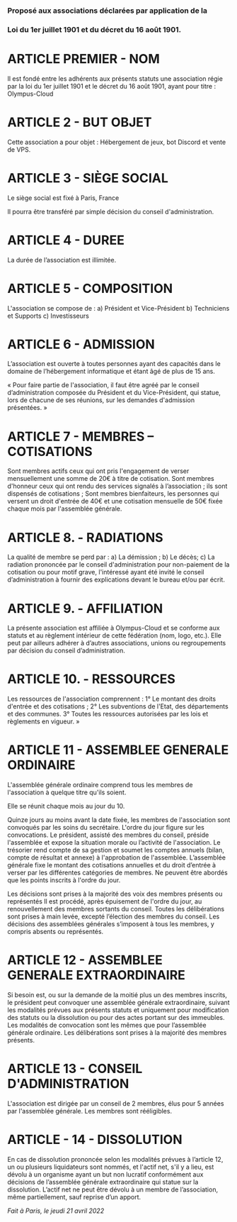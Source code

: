 ### Proposé aux associations déclarées par application de la
### Loi du 1er juillet 1901 et du décret du 16 août 1901.


# ARTICLE PREMIER - NOM

Il est fondé entre les adhérents aux présents statuts une association régie par la loi du 1er juillet 1901 et le décret du 16 août 1901, ayant pour titre : Olympus-Cloud

# ARTICLE 2 - BUT OBJET

Cette association a pour objet : Hébergement de jeux, bot Discord et vente de VPS.


# ARTICLE 3 - SIÈGE SOCIAL 

Le siège social est fixé à Paris, France 

Il pourra être transféré par simple décision du conseil d'administration.

# ARTICLE 4 - DUREE 
La durée de l’association est illimitée. 

# ARTICLE 5 - COMPOSITION 

L'association se compose de :
a) Président et Vice-Président
b) Techniciens et Supports
c) Investisseurs

# ARTICLE 6 - ADMISSION 

L’association est ouverte à toutes personnes ayant des capacités dans le domaine de l’hébergement informatique et étant âgé de plus de 15 ans.

« Pour faire partie de l'association, il faut être agréé par le conseil d’administration composée du Président et du Vice-Président, qui statue, lors de chacune de ses réunions, sur les demandes d'admission présentées. »

# ARTICLE 7 - MEMBRES – COTISATIONS

Sont membres actifs ceux qui ont pris l'engagement de verser mensuellement une somme de 20€ à titre de cotisation.
Sont membres d'honneur ceux qui ont rendu des services signalés à l’association ; ils sont dispensés de cotisations ; 
Sont membres bienfaiteurs, les personnes qui versent un droit d'entrée de 40€ et une cotisation mensuelle de 50€ fixée chaque mois par l'assemblée générale. 


# ARTICLE 8. - RADIATIONS 

La qualité de membre se perd par :
a) La démission ;
b) Le décès;
c) La radiation prononcée par le conseil d'administration pour non-paiement de la cotisation ou pour motif grave, l'intéressé ayant été invité le conseil d’administration à fournir des explications devant le bureau et/ou par écrit. 

# ARTICLE 9. - AFFILIATION

La présente association est affiliée à Olympus-Cloud et se conforme aux statuts et au règlement intérieur de cette fédération (nom, logo, etc.).
Elle peut par ailleurs adhérer à d’autres associations, unions ou regroupements par décision du conseil d’administration.

# ARTICLE 10. - RESSOURCES 

Les ressources de l'association comprennent :
1° Le montant des droits d'entrée et des cotisations ;
2° Les subventions de l'Etat, des départements et des communes.
3° Toutes les ressources autorisées par les lois et règlements en vigueur. » 

# ARTICLE 11 - ASSEMBLEE GENERALE ORDINAIRE 

L'assemblée générale ordinaire comprend tous les membres de l'association à quelque titre qu'ils soient. 

Elle se réunit chaque mois au jour du 10. 

Quinze jours au moins avant la date fixée, les membres de l'association sont convoqués par les soins du secrétaire. L'ordre du jour figure sur les convocations. 
Le président, assisté des membres du conseil, préside l'assemblée et expose la situation morale ou l’activité de l'association. 
Le trésorier rend compte de sa gestion et soumet les comptes annuels (bilan, compte de résultat et annexe) à l'approbation de l'assemblée. 
L’assemblée générale fixe le montant des cotisations annuelles et du droit d’entrée à verser par les différentes catégories de membres.
Ne peuvent être abordés que les points inscrits à l'ordre du jour. 

Les décisions sont prises à la majorité des voix des membres présents ou représentés 
Il est procédé, après épuisement de l'ordre du jour, au renouvellement des membres sortants du conseil.
Toutes les délibérations sont prises à main levée, excepté l’élection des membres du conseil.
Les décisions des assemblées générales s’imposent à tous les membres, y compris absents ou représentés.

# ARTICLE 12 - ASSEMBLEE GENERALE EXTRAORDINAIRE 

Si besoin est, ou sur la demande de la moitié plus un des membres inscrits, le président peut convoquer une assemblée générale extraordinaire, suivant les modalités prévues aux présents statuts et uniquement pour modification des statuts ou la dissolution ou pour des actes portant sur des immeubles.
Les modalités de convocation sont les mêmes que pour l’assemblée générale ordinaire.
Les délibérations sont prises à la majorité des membres présents.


# ARTICLE 13 - CONSEIL D'ADMINISTRATION 

L'association est dirigée par un conseil de 2 membres, élus pour 5 années par l'assemblée générale. Les membres sont rééligibles. 

# ARTICLE - 14 - DISSOLUTION 

En cas de dissolution prononcée selon les modalités prévues à l’article 12, un ou plusieurs liquidateurs sont nommés, et l'actif net, s'il y a lieu, est dévolu à un organisme ayant un but non lucratif conformément aux décisions de l’assemblée générale extraordinaire qui statue sur la dissolution. L’actif net ne peut être dévolu à un membre de l’association, même partiellement, sauf reprise d’un apport. 


*Fait à Paris, le jeudi 21 avril 2022*

